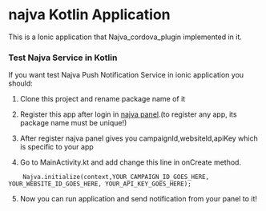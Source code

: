 # najva Kotlin Application
This is a Ionic application that Najva_cordova_plugin implemented in it.

### Test Najva Service in Kotlin
If you want test Najva Push Notification Service in ionic application you should:

1.  Clone this project and rename package name of it 

2.  Register this app after login in [najva panel](https://app.najva.com/accounts/login/?next=/).(to register any app, its package name must be unique!)

3.  After register najva panel gives you campaignId,websiteId,apiKey which is specific to your app

4.  Go to MainActivity.kt and add change this line in onCreate method.
```
    Najva.initialize(context,YOUR_CAMPAIGN_ID_GOES_HERE, YOUR_WEBSITE_ID_GOES_HERE, YOUR_API_KEY_GOES_HERE);
```
5.  Now you can run application and send notification from your panel to it!